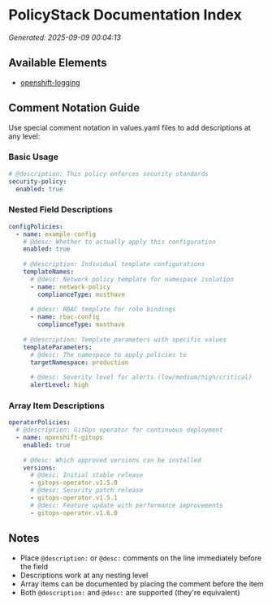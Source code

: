 # PolicyStack Documentation Index

*Generated: 2025-09-09 00:04:13*

## Available Elements

- [openshift-logging](./openshift-logging.md)

## Comment Notation Guide

Use special comment notation in values.yaml files to add descriptions at any level:

### Basic Usage

```yaml
# @description: This policy enforces security standards
security-policy:
  enabled: true
```

### Nested Field Descriptions

```yaml
configPolicies:
  - name: example-config
    # @desc: Whether to actually apply this configuration
    enabled: true
    
    # @description: Individual template configurations
    templateNames:
      # @desc: Network policy template for namespace isolation
      - name: network-policy
        complianceType: musthave
      
      # @desc: RBAC template for role bindings
      - name: rbac-config
        complianceType: musthave
    
    # @description: Template parameters with specific values
    templateParameters:
      # @desc: The namespace to apply policies to
      targetNamespace: production
      
      # @desc: Severity level for alerts (low/medium/high/critical)
      alertLevel: high
```

### Array Item Descriptions

```yaml
operatorPolicies:
  # @description: GitOps operator for continuous deployment
  - name: openshift-gitops
    enabled: true
    
    # @desc: Which approved versions can be installed
    versions:
      # @desc: Initial stable release
      - gitops-operator.v1.5.0
      # @desc: Security patch release
      - gitops-operator.v1.5.1
      # @desc: Feature update with performance improvements
      - gitops-operator.v1.6.0
```

## Notes

- Place `@description:` or `@desc:` comments on the line immediately before the field
- Descriptions work at any nesting level
- Array items can be documented by placing the comment before the item
- Both `@description:` and `@desc:` are supported (they're equivalent)
